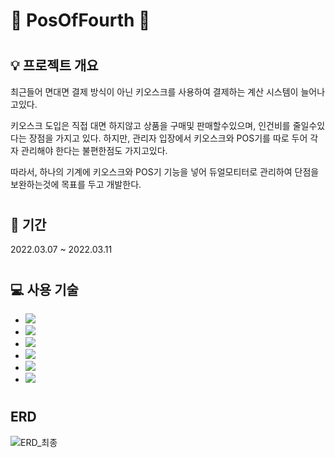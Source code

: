 # :shaved_ice: PosOfFourth :shaved_ice:
# <h2> :bulb: 프로젝트 개요</h2>
최근들어 면대면 결제 방식이 아닌 키오스크를 사용하여 결제하는 계산 시스템이 늘어나고있다.

키오스크 도입은 직접 대면 하지않고 상품을 구매및 판매할수있으며, 인건비를 줄일수있다는 장점을 가지고 있다.
하지만, 관리자 입장에서 키오스크와 POS기를 따로 두어 각자 관리해야 한다는 불편한점도 가지고있다.

따라서, 하나의 기계에 키오스크와 POS기 기능을 넣어 듀얼모티터로 관리하여 단점을 보완하는것에 목표를 두고 개발한다.

# <h2> :calendar: 기간</h2>
2022.03.07 ~ 2022.03.11

# <h2> :computer: 사용 기술</h2>
<ul>
  <li><img src="https://img.shields.io/badge/Java-007396?style=flat-square&logo=Java&logoColor=white"/></li>
  <li><img src="https://img.shields.io/badge/Oracle-F80000?style=flat-square&logo=Oracle&logoColor=white"/></li>
  <li><img src="https://img.shields.io/badge/Eclipse IDE-2C2255?style=flat-square&logo=Eclipse IDE&logoColor=white"/></li>
  <li><img src="https://img.shields.io/badge/Git-F05032?style=flat-square&logo=Git&logoColor=white"/></li>
  <li><img src="https://img.shields.io/badge/GitHub-181717?style=flat-square&logo=GitHub&logoColor=white"/></li>
  <li><img src="https://img.shields.io/badge/Notion-000000?style=flat-square&logo=Notion&logoColor=white"/></li>
</ul>

# <h2> ERD </h2>
![ERD_최종](https://user-images.githubusercontent.com/88241376/163239617-1ed8374a-aae1-4b58-9587-a3e1c32371f2.PNG)
